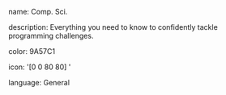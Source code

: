 name: Comp. Sci.

description: Everything you need to know to confidently tackle programming challenges. 

color: 9A57C1

icon: '[0 0 80 80] <path d="M45.865 48.504A10.276 10.276 0 0 1 40 50.334c-.794 0-1.568-.09-2.311-.26L29.34 61.838a10.291 10.291 0 0 1 2.62 6.869c0 5.698-4.636 10.334-10.335 10.334-5.697 0-10.333-4.636-10.333-10.334 0-5.698 4.636-10.333 10.333-10.333 1.409 0 2.752.283 3.977.795l7.902-11.137a10.32 10.32 0 0 1-2.655-12.831L16.61 20.15a10.27 10.27 0 0 1-5.317 1.475C5.595 21.626.96 16.991.96 11.293S5.595.96 11.293.96c5.698 0 10.333 4.636 10.333 10.334 0 2.094-.626 4.044-1.7 5.673l13.933 14.728A10.28 10.28 0 0 1 40 29.666a10.3 10.3 0 0 1 7.225 2.952l11.718-9.9c-.369-1.061-.57-2.2-.57-3.385 0-5.699 4.636-10.335 10.334-10.335 5.698 0 10.334 4.633 10.334 10.335 0 5.697-4.636 10.333-10.334 10.333a10.3 10.3 0 0 1-7.295-3.022l-11.683 9.87c.392 1.09.605 2.264.605 3.486a10.27 10.27 0 0 1-1.361 5.122l7.464 6.686a10.273 10.273 0 0 1 5.314-1.474c5.698 0 10.333 4.636 10.333 10.333 0 5.699-4.635 10.335-10.333 10.335s-10.334-4.636-10.334-10.335c0-2.091.625-4.04 1.697-5.668l-7.25-6.495zM40 34.26A5.746 5.746 0 0 0 34.26 40 5.746 5.746 0 0 0 40 45.74 5.746 5.746 0 0 0 45.74 40 5.743 5.743 0 0 0 40 34.26zm21.751 20.667a5.745 5.745 0 0 0-5.741 5.74 5.748 5.748 0 0 0 5.741 5.742 5.747 5.747 0 0 0 5.74-5.742 5.747 5.747 0 0 0-5.74-5.74zm6.956-41.336a5.747 5.747 0 0 0-5.74 5.742 5.747 5.747 0 0 0 5.74 5.74 5.747 5.747 0 0 0 5.741-5.74 5.745 5.745 0 0 0-5.741-5.742zm-57.414-8.04a5.748 5.748 0 0 0-5.741 5.742 5.75 5.75 0 0 0 5.741 5.74 5.747 5.747 0 0 0 5.74-5.74 5.747 5.747 0 0 0-5.74-5.741zm10.333 57.416a5.744 5.744 0 0 0-5.74 5.74 5.745 5.745 0 0 0 5.74 5.741 5.748 5.748 0 0 0 5.742-5.741c.004-3.167-2.573-5.74-5.742-5.74z" fill="#FFF" fill-rule="evenodd"/>'

language: General

